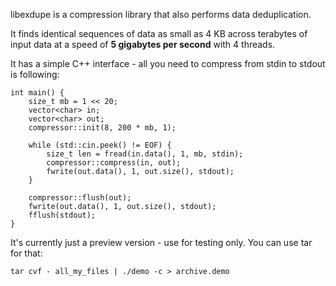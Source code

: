libexdupe is a compression library that also performs data deduplication.

It finds identical sequences of data as small as 4 KB across terabytes of input data at a speed of **5 gigabytes per second** with 4 threads.

It has a simple C++ interface - all you need to compress from stdin to stdout is following:
```
int main() {
    size_t mb = 1 << 20;
    vector<char> in;
    vector<char> out;
    compressor::init(8, 200 * mb, 1);

    while (std::cin.peek() != EOF) {
        size_t len = fread(in.data(), 1, mb, stdin);
        compressor::compress(in, out);
        fwrite(out.data(), 1, out.size(), stdout);
    }

    compressor::flush(out);
    fwrite(out.data(), 1, out.size(), stdout);
    fflush(stdout);
}
```
It's currently just a preview version - use for testing only. You can use tar for that:

```tar cvf - all_my_files | ./demo -c > archive.demo```
